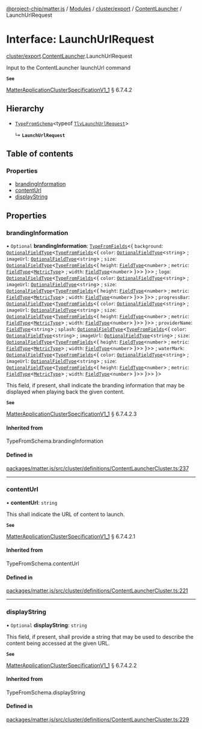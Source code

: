 [@project-chip/matter.js](../README.md) / [Modules](../modules.md) / [cluster/export](../modules/cluster_export.md) / [ContentLauncher](../modules/cluster_export.ContentLauncher.md) / LaunchUrlRequest

# Interface: LaunchUrlRequest

[cluster/export](../modules/cluster_export.md).[ContentLauncher](../modules/cluster_export.ContentLauncher.md).LaunchUrlRequest

Input to the ContentLauncher launchUrl command

**`See`**

[MatterApplicationClusterSpecificationV1_1](spec_export.MatterApplicationClusterSpecificationV1_1.md) § 6.7.4.2

## Hierarchy

- [`TypeFromSchema`](../modules/tlv_export.md#typefromschema)\<typeof [`TlvLaunchUrlRequest`](../modules/cluster_export.ContentLauncher.md#tlvlaunchurlrequest)\>

  ↳ **`LaunchUrlRequest`**

## Table of contents

### Properties

- [brandingInformation](cluster_export.ContentLauncher.LaunchUrlRequest.md#brandinginformation)
- [contentUrl](cluster_export.ContentLauncher.LaunchUrlRequest.md#contenturl)
- [displayString](cluster_export.ContentLauncher.LaunchUrlRequest.md#displaystring)

## Properties

### brandingInformation

• `Optional` **brandingInformation**: [`TypeFromFields`](../modules/tlv_export.md#typefromfields)\<\{ `background`: [`OptionalFieldType`](tlv_export.OptionalFieldType.md)\<[`TypeFromFields`](../modules/tlv_export.md#typefromfields)\<\{ `color`: [`OptionalFieldType`](tlv_export.OptionalFieldType.md)\<`string`\> ; `imageUrl`: [`OptionalFieldType`](tlv_export.OptionalFieldType.md)\<`string`\> ; `size`: [`OptionalFieldType`](tlv_export.OptionalFieldType.md)\<[`TypeFromFields`](../modules/tlv_export.md#typefromfields)\<\{ `height`: [`FieldType`](tlv_export.FieldType.md)\<`number`\> ; `metric`: [`FieldType`](tlv_export.FieldType.md)\<[`MetricType`](../enums/cluster_export.ContentLauncher.MetricType.md)\> ; `width`: [`FieldType`](tlv_export.FieldType.md)\<`number`\>  }\>\>  }\>\> ; `logo`: [`OptionalFieldType`](tlv_export.OptionalFieldType.md)\<[`TypeFromFields`](../modules/tlv_export.md#typefromfields)\<\{ `color`: [`OptionalFieldType`](tlv_export.OptionalFieldType.md)\<`string`\> ; `imageUrl`: [`OptionalFieldType`](tlv_export.OptionalFieldType.md)\<`string`\> ; `size`: [`OptionalFieldType`](tlv_export.OptionalFieldType.md)\<[`TypeFromFields`](../modules/tlv_export.md#typefromfields)\<\{ `height`: [`FieldType`](tlv_export.FieldType.md)\<`number`\> ; `metric`: [`FieldType`](tlv_export.FieldType.md)\<[`MetricType`](../enums/cluster_export.ContentLauncher.MetricType.md)\> ; `width`: [`FieldType`](tlv_export.FieldType.md)\<`number`\>  }\>\>  }\>\> ; `progressBar`: [`OptionalFieldType`](tlv_export.OptionalFieldType.md)\<[`TypeFromFields`](../modules/tlv_export.md#typefromfields)\<\{ `color`: [`OptionalFieldType`](tlv_export.OptionalFieldType.md)\<`string`\> ; `imageUrl`: [`OptionalFieldType`](tlv_export.OptionalFieldType.md)\<`string`\> ; `size`: [`OptionalFieldType`](tlv_export.OptionalFieldType.md)\<[`TypeFromFields`](../modules/tlv_export.md#typefromfields)\<\{ `height`: [`FieldType`](tlv_export.FieldType.md)\<`number`\> ; `metric`: [`FieldType`](tlv_export.FieldType.md)\<[`MetricType`](../enums/cluster_export.ContentLauncher.MetricType.md)\> ; `width`: [`FieldType`](tlv_export.FieldType.md)\<`number`\>  }\>\>  }\>\> ; `providerName`: [`FieldType`](tlv_export.FieldType.md)\<`string`\> ; `splash`: [`OptionalFieldType`](tlv_export.OptionalFieldType.md)\<[`TypeFromFields`](../modules/tlv_export.md#typefromfields)\<\{ `color`: [`OptionalFieldType`](tlv_export.OptionalFieldType.md)\<`string`\> ; `imageUrl`: [`OptionalFieldType`](tlv_export.OptionalFieldType.md)\<`string`\> ; `size`: [`OptionalFieldType`](tlv_export.OptionalFieldType.md)\<[`TypeFromFields`](../modules/tlv_export.md#typefromfields)\<\{ `height`: [`FieldType`](tlv_export.FieldType.md)\<`number`\> ; `metric`: [`FieldType`](tlv_export.FieldType.md)\<[`MetricType`](../enums/cluster_export.ContentLauncher.MetricType.md)\> ; `width`: [`FieldType`](tlv_export.FieldType.md)\<`number`\>  }\>\>  }\>\> ; `waterMark`: [`OptionalFieldType`](tlv_export.OptionalFieldType.md)\<[`TypeFromFields`](../modules/tlv_export.md#typefromfields)\<\{ `color`: [`OptionalFieldType`](tlv_export.OptionalFieldType.md)\<`string`\> ; `imageUrl`: [`OptionalFieldType`](tlv_export.OptionalFieldType.md)\<`string`\> ; `size`: [`OptionalFieldType`](tlv_export.OptionalFieldType.md)\<[`TypeFromFields`](../modules/tlv_export.md#typefromfields)\<\{ `height`: [`FieldType`](tlv_export.FieldType.md)\<`number`\> ; `metric`: [`FieldType`](tlv_export.FieldType.md)\<[`MetricType`](../enums/cluster_export.ContentLauncher.MetricType.md)\> ; `width`: [`FieldType`](tlv_export.FieldType.md)\<`number`\>  }\>\>  }\>\>  }\>

This field, if present, shall indicate the branding information that may be displayed when playing back the
given content.

**`See`**

[MatterApplicationClusterSpecificationV1_1](spec_export.MatterApplicationClusterSpecificationV1_1.md) § 6.7.4.2.3

#### Inherited from

TypeFromSchema.brandingInformation

#### Defined in

[packages/matter.js/src/cluster/definitions/ContentLauncherCluster.ts:237](https://github.com/project-chip/matter.js/blob/3adaded6/packages/matter.js/src/cluster/definitions/ContentLauncherCluster.ts#L237)

___

### contentUrl

• **contentUrl**: `string`

This shall indicate the URL of content to launch.

**`See`**

[MatterApplicationClusterSpecificationV1_1](spec_export.MatterApplicationClusterSpecificationV1_1.md) § 6.7.4.2.1

#### Inherited from

TypeFromSchema.contentUrl

#### Defined in

[packages/matter.js/src/cluster/definitions/ContentLauncherCluster.ts:221](https://github.com/project-chip/matter.js/blob/3adaded6/packages/matter.js/src/cluster/definitions/ContentLauncherCluster.ts#L221)

___

### displayString

• `Optional` **displayString**: `string`

This field, if present, shall provide a string that may be used to describe the content being accessed at
the given URL.

**`See`**

[MatterApplicationClusterSpecificationV1_1](spec_export.MatterApplicationClusterSpecificationV1_1.md) § 6.7.4.2.2

#### Inherited from

TypeFromSchema.displayString

#### Defined in

[packages/matter.js/src/cluster/definitions/ContentLauncherCluster.ts:229](https://github.com/project-chip/matter.js/blob/3adaded6/packages/matter.js/src/cluster/definitions/ContentLauncherCluster.ts#L229)
